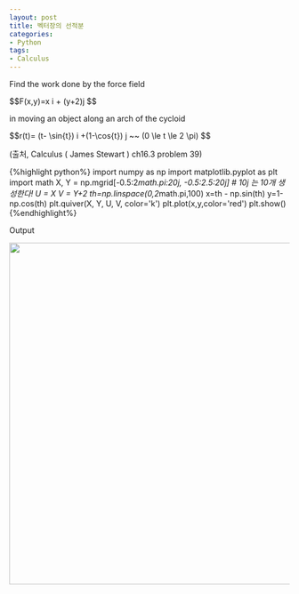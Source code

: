 ```yaml
---
layout: post
title: 벡터장의 선적분
categories:
- Python
tags:
- Calculus
---
```

<p>Find the work done by the force field</p>
<p>$$F(x,y)=x i + (y+2)j $$</p>
<p>in moving an object along an arch of the cycloid</p>
<p>$$r(t)= (t- \sin{t}) i +(1-\cos{t}) j ~~ (0 \le t \le 2 \pi) $$</p>
<p>(출처, Calculus ( James Stewart ) ch16.3 problem 39)</p>

{%highlight python%}
import numpy as np
import matplotlib.pyplot as plt
import math
X, Y = np.mgrid[-0.5:2*math.pi:20j, -0.5:2.5:20j]   # 10j 는 10개 생성한다!
U = X
V = Y+2
th=np.linspace(0,2*math.pi,100)
x=th - np.sin(th)
y=1-np.cos(th)
plt.quiver(X, Y, U, V, color='k')
plt.plot(x,y,color='red')
plt.show()
{%endhighlight%}

<p>Output</p>
<p><a href="http://xzero.co.kr/wp-content/uploads/2016/11/vector.png"><img class="alignnone wp-image-655 size-full" src="{{ site.baseurl }}/assets/vector.png" width="815" height="615" /></a></p>
